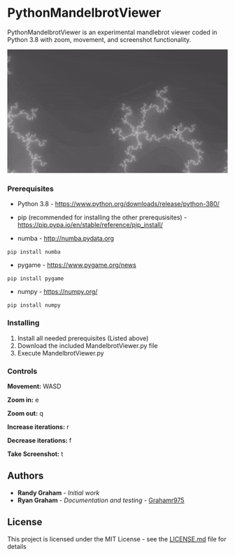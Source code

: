 # PythonMandelbrotViewer

PythonMandelbrotViewer is an experimental mandlebrot viewer coded in Python 3.8 with zoom, movement, and screenshot functionality.


![](MandelbrotGif.gif)

### Prerequisites

* Python 3.8 - https://www.python.org/downloads/release/python-380/

* pip (recommended for installing the other prerequsisites) - https://pip.pypa.io/en/stable/reference/pip_install/

* numba - http://numba.pydata.org
```
pip install numba
```

* pygame - https://www.pygame.org/news
```
pip install pygame
```

* numpy - https://numpy.org/
```
pip install numpy
```

### Installing

1. Install all needed prerequisites (Listed above)
2. Download the included MandelbrotViewer.py file
3. Execute MandelbrotViewer.py

### Controls
**Movement:** WASD

**Zoom in:** e

**Zoom out:** q

**Increase iterations:** r

**Decrease iterations:** f

**Take Screenshot:** t

## Authors

* **Randy Graham** - *Initial work*
* **Ryan Graham** - *Documentation and testing* - [Grahamr975](https://github.com/grahamr975)

## License

This project is licensed under the MIT License - see the [LICENSE.md](LICENSE.md) file for details
